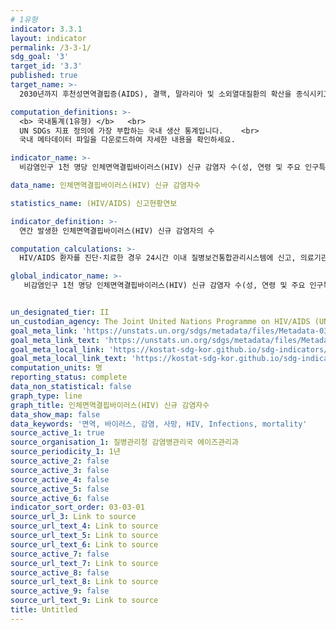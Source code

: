```yaml
---
# 1유형
indicator: 3.3.1
layout: indicator
permalink: /3-3-1/
sdg_goal: '3'
target_id: '3.3'
published: true
target_name: >-
  2030년까지 후천성면역결핍증(AIDS), 결핵, 말라리아 및 소외열대질환의 확산을 종식시키고 간염, 수인성 질병 및 기타 전염성 질병 방지

computation_definitions: >-
  <b> 국내통계(1유형) </b>   <br>
  UN SDGs 지표 정의에 가장 부합하는 국내 생산 통계입니다.    <br>
  국내 메타데이터 파일을 다운로드하여 자세한 내용을 확인하세요.

indicator_name: >-
  비감염인구 1천 명당 인체면역결핍바이러스(HIV) 신규 감염자 수(성, 연령 및 주요 인구특성별)

data_name: 인체면역결핍바이러스(HIV) 신규 감염자수

statistics_name: (HIV/AIDS) 신고현황연보

indicator_definition: >-
  연간 발생한 인체면역결핍바이러스(HIV) 신규 감염자의 수

computation_calculations: >-
  HIV/AIDS 환자를 진단·치료한 경우 24시간 이내 질병보건통합관리시스템에 신고, 의료기관(보건소 포함)에서 신고 자료를 수집하여 집계

global_indicator_name: >-
   비감염인구 1천 명당 인체면역결핍바이러스(HIV) 신규 감염자 수(성, 연령 및 주요 인구특성별)


un_designated_tier: II
un_custodian_agency: The Joint United Nations Programme on HIV/AIDS (UNAIDS)
goal_meta_link: 'https://unstats.un.org/sdgs/metadata/files/Metadata-03-03-01.pdf'
goal_meta_link_text: 'https://unstats.un.org/sdgs/metadata/files/Metadata-03-03-01.pdf'
goal_meta_local_link: 'https://kostat-sdg-kor.github.io/sdg-indicators/public/data/Metadata-03-03-01_KOR.pdf'
goal_meta_local_link_text: 'https://kostat-sdg-kor.github.io/sdg-indicators/public/data/Metadata-03-03-01_KOR.pdf'
computation_units: 명
reporting_status: complete
data_non_statistical: false
graph_type: line
graph_title: 인체면역결핍바이러스(HIV) 신규 감염자수
data_show_map: false
data_keywords: '면역, 바이러스, 감염, 사망, HIV, Infections, mortality'
source_active_1: true
source_organisation_1: 질병관리청 감염병관리국 에이즈관리과
source_periodicity_1: 1년
source_active_2: false
source_active_3: false
source_active_4: false
source_active_5: false
source_active_6: false
indicator_sort_order: 03-03-01
source_url_3: Link to source
source_url_text_4: Link to source
source_url_text_5: Link to source
source_url_text_6: Link to source
source_active_7: false
source_url_text_7: Link to source
source_active_8: false
source_url_text_8: Link to source
source_active_9: false
source_url_text_9: Link to source
title: Untitled
---
```

